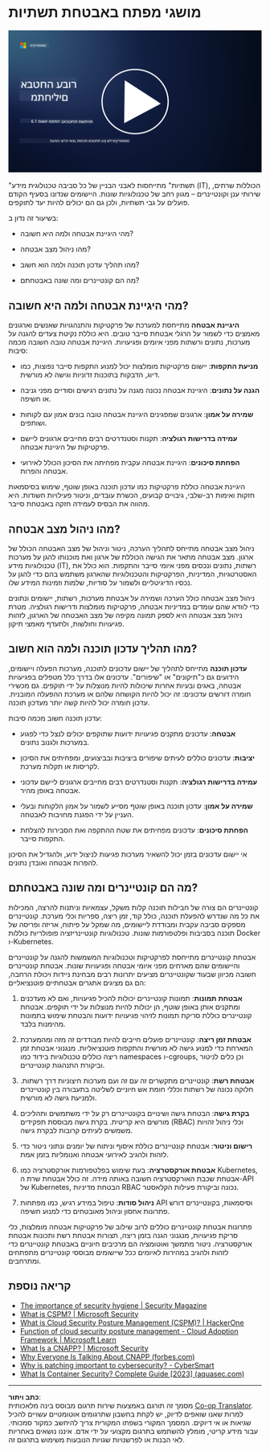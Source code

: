 <!--
CO_OP_TRANSLATOR_METADATA:
{
  "original_hash": "882ebf66a648f419bcbf680ed6aefa00",
  "translation_date": "2025-09-03T20:05:09+00:00",
  "source_file": "6.1 Infrastructure security key concepts.md",
  "language_code": "he"
}
-->
# מושגי מפתח באבטחת תשתיות

[![צפו בסרטון](../../translated_images/6-1_placeholder.773c176b8b7e3560d49a8ab481a9457006c04ad3c7b3acd4a4291af6da21df7f.he.png)](https://learn-video.azurefd.net/vod/player?id=729d969e-c8ce-4889-aaa0-e5d92658ed62)

"תשתיות" מתייחסות לאבני הבניין של כל סביבה טכנולוגית מידע (IT), הכוללות שרתים, שירותי ענן וקונטיינרים – מגוון רחב של טכנולוגיות שונות. היישומים שנדונו בסעיף הקודם פועלים על גבי תשתיות, ולכן גם הם יכולים להיות יעד לתוקפים.

בשיעור זה נדון ב:

- מהי היגיינת אבטחה ולמה היא חשובה?

- מהו ניהול מצב אבטחה?

- מהו תהליך עדכון תוכנה ולמה הוא חשוב?

- מה הם קונטיינרים ומה שונה באבטחתם?

## מהי היגיינת אבטחה ולמה היא חשובה?

**היגיינת אבטחה** מתייחסת למערכת של פרקטיקות והתנהגויות שאנשים וארגונים מאמצים כדי לשמור על הרגלי אבטחת סייבר טובים. היא כוללת נקיטת צעדים להגנה על מערכות, נתונים ורשתות מפני איומים ופגיעויות. היגיינת אבטחה טובה חשובה מכמה סיבות:

- **מניעת התקפות**: יישום פרקטיקות מומלצות יכול למנוע התקפות סייבר נפוצות, כמו דיוג, הדבקות בתוכנות זדוניות וגישה לא מורשית.

- **הגנה על נתונים**: היגיינת אבטחה נכונה מגנה על נתונים רגישים וסודיים מפני גניבה או חשיפה.

- **שמירה על אמון**: ארגונים שמפגינים היגיינת אבטחה טובה בונים אמון עם לקוחות ושותפים.

- **עמידה בדרישות רגולציה**: תקנות וסטנדרטים רבים מחייבים ארגונים ליישם פרקטיקות של היגיינת אבטחה.

- **הפחתת סיכונים**: היגיינת אבטחה עקבית מפחיתה את הסיכון הכולל לאירועי אבטחה והפרות.

היגיינת אבטחה כוללת פרקטיקות כמו עדכון תוכנה באופן שוטף, שימוש בסיסמאות חזקות ואימות רב-שלבי, גיבויים קבועים, הכשרת עובדים, וניטור פעילויות חשודות. היא מהווה את הבסיס לעמידה חזקה באבטחת סייבר.

## מהו ניהול מצב אבטחה?

ניהול מצב אבטחה מתייחס לתהליך הערכה, ניטור וניהול של מצב האבטחה הכולל של ארגון. מצב אבטחה מתאר את הגישה הכוללת של ארגון ואת מוכנותו להגן על מערכות טכנולוגיות מידע (IT), רשתות, נתונים ונכסים מפני איומי סייבר והתקפות. הוא כולל את האסטרטגיות, המדיניות, הפרקטיקות והטכנולוגיות שהארגון משתמש בהם כדי להגן על נכסיו הדיגיטליים ולשמור על סודיות, שלמות וזמינות המידע שלו. 

ניהול מצב אבטחה כולל הערכה ושמירה על אבטחת מערכות, רשתות, יישומים ונתונים כדי לוודא שהם עומדים במדיניות אבטחה, פרקטיקות מומלצות ודרישות רגולציה. מטרת ניהול מצב אבטחה היא לספק תמונה מקיפה של מצב האבטחה של הארגון, לזהות פגיעויות וחולשות, ולתעדף מאמצי תיקון.

## מהו תהליך עדכון תוכנה ולמה הוא חשוב?

**עדכון תוכנה** מתייחס לתהליך של יישום עדכונים לתוכנה, מערכות הפעלה ויישומים, הידועים גם כ"תיקונים" או "שיפורים". עדכונים אלו בדרך כלל מטפלים בפגיעויות אבטחה, באגים ובעיות אחרות שיכולות להיות מנוצלות על ידי תוקפים. גם מכשירי חומרה דורשים עדכונים: זה יכול להיות הקושחה שלהם או מערכת ההפעלה המובנית. עדכון חומרה יכול להיות קשה יותר מעדכון תוכנה.

עדכון תוכנה חשוב מכמה סיבות:

- **אבטחה**: עדכונים מתקנים פגיעויות ידועות שתוקפים יכולים לנצל כדי לפגוע במערכות ולגנוב נתונים.

- **יציבות**: עדכונים כוללים לעיתים שיפורים ביציבות ובביצועים, ומפחיתים את הסיכון לקריסות או תקלות מערכת.

- **עמידה בדרישות רגולציה**: תקנות וסטנדרטים רבים מחייבים ארגונים ליישם עדכוני אבטחה באופן מהיר.

- **שמירה על אמון**: עדכון תוכנה באופן שוטף מסייע לשמור על אמון הלקוחות ובעלי העניין על ידי הפגנת מחויבות לאבטחה.

- **הפחתת סיכונים**: עדכונים מפחיתים את שטח ההתקפה ואת הסבירות להצלחת התקפות סייבר.

אי יישום עדכונים בזמן יכול להשאיר מערכות פגיעות לניצול ידוע, ולהגדיל את הסיכון להפרות אבטחה ואובדן נתונים.

## מה הם קונטיינרים ומה שונה באבטחתם?

קונטיינרים הם צורה של חבילות תוכנה קלות משקל, עצמאיות וניתנות להרצה, המכילות את כל מה שנדרש להפעלת תוכנה, כולל קוד, זמן ריצה, ספריות וכלי מערכת. קונטיינרים מספקים סביבה עקבית ומבודדת ליישומים, מה שמקל על פיתוח, אריזה ופריסה של תוכנה בסביבות ופלטפורמות שונות. טכנולוגיות קונטיינריזציה פופולריות כוללות Docker ו-Kubernetes.

אבטחת קונטיינרים מתייחסת לפרקטיקות וטכנולוגיות המשמשות להגנה על קונטיינרים והיישומים שהם מארחים מפני איומי אבטחה ופגיעויות שונות. אבטחת קונטיינרים חשובה מכיוון שבעוד שקונטיינרים מציעים יתרונות רבים מבחינת ניידות ויכולת הרחבה, הם גם מציגים אתגרים אבטחתיים פוטנציאליים:

1. **אבטחת תמונות**: תמונות קונטיינרים יכולות להכיל פגיעויות, ואם לא מעדכנים ומתקנים אותן באופן שוטף, הן יכולות להיות מנוצלות על ידי תוקפים. אבטחת קונטיינרים כוללת סריקת תמונות לזיהוי פגיעויות ידועות והבטחת שימוש בתמונות מהימנות בלבד.

2. **אבטחת זמן ריצה**: קונטיינרים פועלים חייבים להיות מבודדים זה מזה ומהמערכת המארחת כדי למנוע גישה לא מורשית והתקפות פוטנציאליות. מנגנוני אבטחת זמן ריצה כוללים טכנולוגיות בידוד כמו namespaces ו-cgroups, וכן כלים לניטור וביקורת התנהגות קונטיינרים.

3. **אבטחת רשת**: קונטיינרים מתקשרים זה עם זה ועם מערכות חיצוניות דרך רשתות. חלוקה נכונה של רשתות וכללי חומת אש חיוניים לשליטה בתעבורה בין קונטיינרים ולמניעת גישה לא מורשית.

4. **בקרת גישה**: הבטחת גישה ושינויים בקונטיינרים רק על ידי משתמשים ותהליכים מורשים היא קריטית. בקרת גישה מבוססת תפקידים (RBAC) וכלי ניהול זהויות משמשים לעיתים קרובות לבקרת גישה.

5. **רישום וניטור**: אבטחת קונטיינרים כוללת איסוף וניתוח של יומנים ונתוני ניטור כדי לזהות ולהגיב לאירועי אבטחה ואנומליות בזמן אמת.

6. **אבטחת אורקסטרציה**: בעת שימוש בפלטפורמות אורקסטרציה כמו Kubernetes, אבטחת שכבת האורקסטרציה חשובה באותה מידה. זה כולל אבטחת שרת ה-API של Kubernetes, הבטחת מדיניות RBAC נכונה וביקורת פעילות הקלאסטר.

7. **ניהול סודות**: טיפול במידע רגיש, כמו מפתחות API וסיסמאות, בקונטיינרים דורש פתרונות אחסון וניהול מאובטחים כדי למנוע חשיפה.

פתרונות אבטחת קונטיינרים כוללים לרוב שילוב של פרקטיקות אבטחה מומלצות, כלי סריקת פגיעויות, מנגנוני הגנה בזמן ריצה, תצורות אבטחת רשת ותכונות אבטחת אורקסטרציה. ניטור מתמשך ואוטומציה הם מרכיבים חיוניים באבטחת קונטיינרים כדי לזהות ולהגיב במהירות לאיומים ככל שיישומים מבוססי קונטיינרים מתפתחים ומתרחבים.

## קריאה נוספת

- [The importance of security hygiene | Security Magazine](https://www.securitymagazine.com/articles/99510-the-importance-of-security-hygiene)
- [What is CSPM? | Microsoft Security](https://www.microsoft.com/security/business/security-101/what-is-cspm?WT.mc_id=academic-96948-sayoung)
- [What is Cloud Security Posture Management (CSPM)? | HackerOne](https://www.hackerone.com/knowledge-center/what-cloud-security-posture-management)
- [Function of cloud security posture management - Cloud Adoption Framework | Microsoft Learn](https://learn.microsoft.com/azure/cloud-adoption-framework/organize/cloud-security-posture-management?WT.mc_id=academic-96948-sayoung)
- [What Is a CNAPP? | Microsoft Security](https://www.microsoft.com/security/business/security-101/what-is-cnapp)
- [Why Everyone Is Talking About CNAPP (forbes.com)](https://www.forbes.com/sites/forbestechcouncil/2021/12/10/why-everyone-is-talking-about-cnapp/?sh=567275ca1549)
- [Why is patching important to cybersecurity? - CyberSmart](https://cybersmart.co.uk/blog/why-is-patching-important-to-cybersecurity/)
- [What Is Container Security? Complete Guide [2023] (aquasec.com)](https://www.aquasec.com/cloud-native-academy/container-security/container-security/)

---

**כתב ויתור**:  
מסמך זה תורגם באמצעות שירות תרגום מבוסס בינה מלאכותית [Co-op Translator](https://github.com/Azure/co-op-translator). למרות שאנו שואפים לדיוק, יש לקחת בחשבון שתרגומים אוטומטיים עשויים להכיל שגיאות או אי דיוקים. המסמך המקורי בשפתו המקורית צריך להיחשב כמקור סמכותי. עבור מידע קריטי, מומלץ להשתמש בתרגום מקצועי על ידי אדם. איננו נושאים באחריות לאי הבנות או לפרשנויות שגויות הנובעות משימוש בתרגום זה.